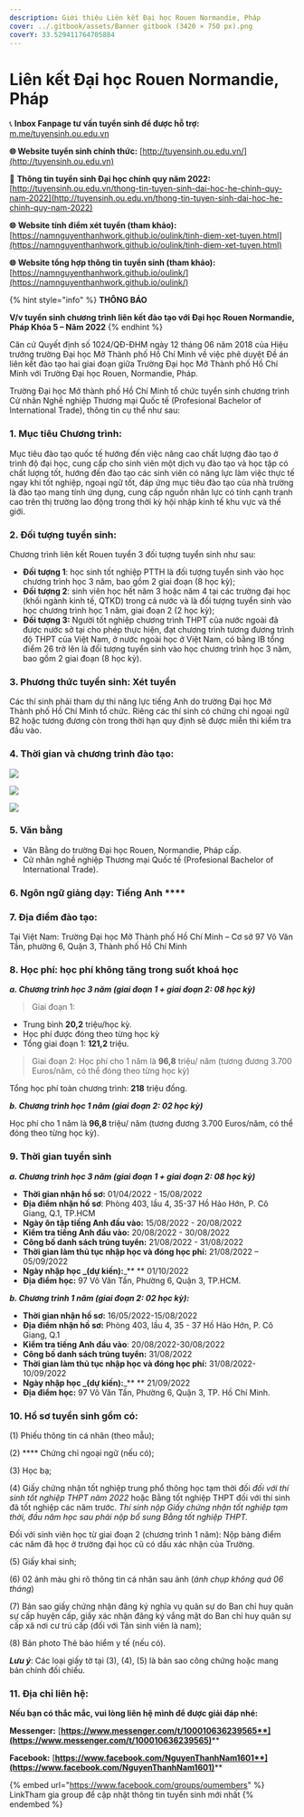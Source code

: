 ```yaml
---
description: Giới thiệu Liên kết Đại học Rouen Normandie, Pháp
cover: ../.gitbook/assets/Banner gitbook (3420 × 750 px).png
coverY: 33.529411764705884
---
```


# Liên kết Đại học Rouen Normandie, Pháp

📞 **Inbox Fanpage tư vấn tuyển sinh để được hỗ trợ:** [m.me/tuyensinh.ou.edu.vn](https://m.me/tuyensinh.ou.edu.vn)

**🌐 Website tuyển sinh chính thức:** [http://tuyensinh.ou.edu.vn/](http://tuyensinh.ou.edu.vn)

🔗 **Thông tin tuyển sinh Đại học chính quy năm 2022:** [http://tuyensinh.ou.edu.vn/thong-tin-tuyen-sinh-dai-hoc-he-chinh-quy-nam-2022](http://tuyensinh.ou.edu.vn/thong-tin-tuyen-sinh-dai-hoc-he-chinh-quy-nam-2022)

**🌐** **Website tính điểm xét tuyển (tham khảo):** [https://namnguyenthanhwork.github.io/oulink/tinh-diem-xet-tuyen.html](https://namnguyenthanhwork.github.io/oulink/tinh-diem-xet-tuyen.html)

**🌐** **Website tổng hợp thông tin tuyển sinh (tham khảo):** [https://namnguyenthanhwork.github.io/oulink/](https://namnguyenthanhwork.github.io/oulink/)



{% hint style="info" %}
**THÔNG BÁO**

**V/v tuyển sinh chương trình liên kết đào tạo với Đại học Rouen Normandie, Pháp Khóa 5 – Năm 2022**
{% endhint %}

Căn cứ Quyết định số 1024/QĐ-ĐHM ngày 12 tháng 06 năm 2018 của Hiệu trưởng trường Đại học Mở Thành phố Hồ Chí Minh về việc phê duyệt Đề án liên kết đào tạo hai giai đoạn giữa Trường Đại học Mở Thành phố Hồ Chí Minh với Trường Đại học Rouen, Normandie, Pháp.

Trường Đại học Mở thành phố Hồ Chí Minh tổ chức tuyển sinh chương trình Cử nhân Nghề nghiệp Thương mại Quốc tế (Profesional Bachelor of International Trade), thông tin cụ thể như sau:&#x20;

### **1. Mục tiêu Chương trình:**

Mục tiêu đào tạo quốc tế hướng đến việc nâng cao chất lượng đào tạo ở trình độ đại học, cung cấp cho sinh viên một dịch vụ đào tạo và học tập có chất lượng tốt, hướng đến đào tạo các sinh viên có năng lực làm việc thực tế ngay khi tốt nghiệp, ngoại ngữ tốt, đáp ứng mục tiêu đào tạo của nhà trường là đào tạo mang tính ứng dụng, cung cấp nguồn nhân lực có tính cạnh tranh cao trên thị trường lao động trong thời kỳ hội nhập kinh tế khu vực và thế giới.

### **2. Đối tượng tuyển sinh:**

Chương trình liên kết Rouen tuyển 3 đối tượng tuyển sinh như sau:

* **Đối tượng 1**: học sinh tốt nghiệp PTTH là đối tượng tuyển sinh vào học chương trình học 3 năm, bao gồm 2 giai đoạn (8 học kỳ);
* **Đối tượng 2**: sinh viên học hết năm 3 hoặc năm 4 tại các trường đại học (khối ngành kinh tế, QTKD) trong cả nước  và là đối tượng tuyển sinh vào học chương trình học 1 năm, giai đoạn 2 (2 học kỳ);
* **Đối tượng 3:** Người tốt nghiệp chương trình THPT của nước ngoài đã được nước sở tại cho phép thực hiện, đạt chương trình tương đương trình độ THPT của Việt Nam, ở nước ngoài học ở Việt Nam, có bằng IB tổng điểm 26 trở lên là đối tượng tuyển sinh vào học chương trình học 3 năm, bao gồm 2 giai đoạn (8 học kỳ).

### **3.  Phương thức tuyển sinh:** Xét tuyển

Các thí sinh phải tham dự thi năng lực tiếng Anh do trường Đại học Mở Thành phố Hồ Chí Minh tổ chức. Riêng các thí sinh có chứng chỉ ngoại ngữ B2 hoặc tương đương còn trong thời hạn quy định sẽ được miễn thi kiểm tra đầu vào.

### **4. Thời gian và chương trình đào tạo**:&#x20;

![](<../.gitbook/assets/CT LK Rouen 1.jpg>)

![](<../.gitbook/assets/CT LK Rouen 2.jpg>)

![](<../.gitbook/assets/CT LK Rouen 3.jpg>)

### **5. Văn bằng**

* Văn Bằng do trường Đại học Rouen, Normandie, Pháp cấp.
* Cử nhân nghề nghiệp Thương mại Quốc tế (Profesional Bachelor of International Trade).

### **6. Ngôn ngữ giảng dạy**:  Tiếng Anh ****&#x20;

### **7.  Địa điểm đào tạo:**

Tại Việt Nam: Trường Đại học Mở Thành phố Hồ Chí Minh – Cơ sở 97 Võ Văn Tần, phường 6, Quận 3, Thành phố Hồ Chí Minh

### **8.  Học phí: học phí không tăng trong suốt khoá học**

_**a.   Chương trình học 3 năm (giai đoạn 1 + giai đoạn 2: 08 học kỳ)**_

> Giai đoạn 1:

* Trung bình **20,2** triệu/học kỳ.
* Học phí được đóng theo từng học kỳ
* Tổng giai đoạn 1: **121,2** triệu.

> Giai đoạn 2: Học phí cho 1 năm là **96,8** triệu/ năm (tương đương 3.700 Euros/năm, có thể đóng theo từng học kỳ)

Tổng học phí toàn chương trình: **218** triệu đồng.

_**b.   Chương trình học 1 năm (giai đoạn 2: 02 học kỳ)**_

Học phí cho 1 năm là **96,8** triệu/ năm (tương đương 3.700 Euros/năm, có thể đóng theo từng học kỳ).

### **9.  Thời gian tuyển sinh**

_**a. Chương trình học 3 năm (giai đoạn 1 + giai đoạn 2: 08 học kỳ)**_

* **Thời gian nhận hồ sơ:** 01/04/2022 - 15/08/2022
* **Địa điểm nhận hồ sơ**: Phòng 403, lầu 4, 35-37 Hồ Hảo Hớn, P. Cô Giang, Q.1, TP.HCM
* **Ngày ôn tập tiếng Anh đầu vào:** 15/08/2022 - 20/08/2022
* **Kiểm tra tiếng Anh đầu vào:** 20/08/2022 - 30/08/2022
* **Công bố danh sách trúng tuyển:** 21/08/2022 - 31/08/2022
* **Thời gian làm thủ tục nhập học và đóng học phí:** 21/08/2022 – 05/09/2022
* **Ngày nhập học **_**(dự kiến):**_** ** 01/10/2022
* **Địa điểm học:** 97 Võ Văn Tần, Phường 6, Quận 3, TP.HCM.

_**b. Chương trình 1 năm (giai đoạn 2: 02 học kỳ):**_

* **Thời gian nhận hồ sơ:**  16/05/2022-15/08/2022
* **Địa điểm nhận hồ sơ:** Phòng 403, lầu 4, 35 - 37 Hồ Hảo Hớn, P. Cô Giang, Q.1
* **Kiểm tra tiếng Anh đầu vào**:  20/08/2022-30/08/2022
* **Công bố danh sách trúng tuyển:**    31/08/2022
* **Thời gian làm thủ tục nhập học và đóng học phí:** 31/08/2022- 10/09/2022
* **Ngày nhập học **_**(dự kiến):**_** **  21/09/2022
* **Địa điểm học:**  97 Võ Văn Tần, Phường 6, Quận 3, TP. Hồ Chí Minh.

### **10. Hồ sơ tuyển sinh gồm có:** &#x20;

(1) Phiếu thông tin cá nhân (theo mẫu);

(2) **** Chứng chỉ ngoại ngữ (nếu có);

(3) Học bạ;

(4) Giấy chứng nhận tốt nghiệp trung phổ thông học tạm thời đối _đối với thí sinh tốt nghiệp THPT năm 2022_ hoặc Bằng tốt nghiệp THPT đối với thí sinh đã tốt nghiệp các năm trước. _Thí sinh_ _nộp Giấy chứng nhận tốt nghiệp tạm thời, đầu năm học sau phải_ _nộp bổ sung Bằng tốt nghiệp THPT._

Đối với sinh viên học từ giai đoạn 2 (chương trình 1 năm): Nộp bảng điểm các năm đã học ở trường đại học cũ có dấu xác nhận của Trường.

(5) Giấy khai sinh;

(6) 02 ảnh màu ghi rõ thông tin cá nhân sau ảnh (_ảnh chụp không quá 06 tháng_)

(7) Bản sao giấy chứng nhận đăng ký nghĩa vụ quân sự do Ban chỉ huy quân sự cấp huyện cấp, giấy xác nhận đăng ký vắng mặt do Ban chỉ huy quân sự cấp xã nơi cư trú cấp (đối với Tân sinh viên là nam);

(8) Bản photo Thẻ bảo hiểm y tế (nếu có).

_**Lưu ý**_: Các loại giấy tờ tại (3), (4), (5) là bản sao công chứng hoặc mang bản chính đối chiếu.

### **11. Địa chỉ liên hệ:**

**Nếu bạn có thắc mắc, vui lòng liên hệ mình để được giải đáp nhé:**&#x20;

**Messenger:** [**https://www.messenger.com/t/100010636239565**](https://www.messenger.com/t/100010636239565)****

**Facebook:** [**https://www.facebook.com/NguyenThanhNam1601**](https://www.facebook.com/NguyenThanhNam1601)****

{% embed url="https://www.facebook.com/groups/oumembers" %}
LinkTham gia group để cập nhật thông tin tuyển sinh mới nhất
{% endembed %}
